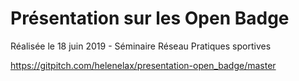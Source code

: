 # Présentation sur les Open Badge
Réalisée le 18 juin 2019 - Séminaire Réseau Pratiques sportives

https://gitpitch.com/helenelax/presentation-open_badge/master

